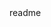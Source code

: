 <snippet>
  <content><![CDATA[
 ${1:Project Name}
TODO: Write a project description
 Installation
None
 Usage
TODO: Write usage instructions
 Contributing
1. Fork it!
2. Create your feature branch: `git checkout -b my-new-feature`
3. Commit your changes: `git commit -am 'Add some feature'`
4. Push to the branch: `git push origin my-new-feature`
5. Submit a pull request :D
]]></content>
  <tabTrigger>readme</tabTrigger>
</snippet>
